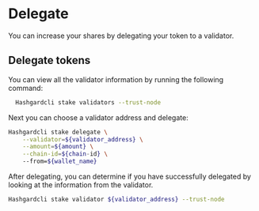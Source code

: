 # Delegate

You can increase your shares by delegating your token to a validator.

## Delegate tokens

You can view all the validator information by running the following command:

```bash
  Hashgardcli stake validators --trust-node
```

Next you can choose a validator address and delegate:

```bash
Hashgardcli stake delegate \
    --validator=${validator_address} \
    --amount=${amount} \
    --chain-id=${chain-id} \ 
    --from=${wallet_name} 
```

After delegating, you can determine if you have successfully delegated by looking at the information from the validator.

```bash
Hashgardcli stake validator ${validator_address} --trust-node 
```

